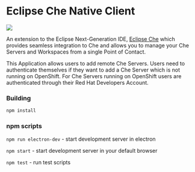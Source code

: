 # Eclipse Che Native Client 
![](https://www.eclipse.org/che/images/logo-eclipseche.svg)

An extension to the Eclipse Next-Generation IDE, [Eclipse Che](https://github.com/eclipse/che) which provides seamless integration to Che and allows you to manage your Che Servers and Workspaces from a single Point of Contact.

This Application allows users to add remote Che Servers. Users need to authenticate themselves if they want to add a Che Server which is not running on OpenShift. For Che Servers running on OpenShift users are authenticated through their Red Hat Developers Account.

### Building
```sh
npm install
```

### npm scripts
```npm run electron-dev``` - start development server in electron

```npm start``` - start development server in your default browser

```npm test``` - run test scripts

